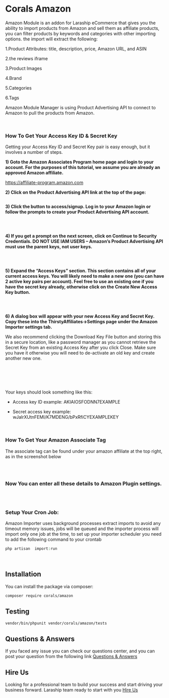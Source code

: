 # Corals Amazon
Amazon Module is an addon for Laraship eCommerce that gives you the ability to import products from Amazon and sell them as affiliate products, you can filter products by keywords and categories with other importing options. the import will extract the following:

1.Product Attributes: title, description, price, Amazon URL, and ASIN

2.the reviews iframe

3.Product Images

4.Brand

5.Categories

6.Tags


Amazon Module Manager is using Product Advertising API to connect to Amazon to pull the products from Amazon.

<p>&nbsp;</p>

### How To Get Your Access Key ID & Secret Key
Getting your Access Key ID and Secret Key pair is easy enough, but it involves a number of steps.

<strong>1) Goto the Amazon Associates Program home page and login to your account. For the purposes of this tutorial, we assume you are already an approved Amazon affiliate.</strong>

https://affiliate-program.amazon.com

<strong>2) Click on the Product Advertising API link at the top of the page:</strong>


<p><img src="https://www.laraship.com/wp-content/uploads/2018/06/larave-product-advertising-api-1.png" alt=""></p>


<strong>3) Click the button to access/signup. Log in to your Amazon login or follow the prompts to create your Product Advertising API account.</strong>

<p><img src="https://www.laraship.com/wp-content/uploads/2018/06/larave-product-advertising-api-2.png" alt=""></p>
<p>&nbsp;</p>

<strong>4) If you get a prompt on the next screen, click on Continue to Security Credentials. DO NOT USE IAM USERS – Amazon’s Product Advertising API must use the parent keys, not user keys.</strong>


<p><img src="https://www.laraship.com/wp-content/uploads/2018/06/larave-product-advertising-api-3.png" alt=""></p>
<p>&nbsp;</p>

<strong>5) Expand the “Access Keys” section. This section contains all of your current access keys. You will likely need to make a new one (you can have 2 active key pairs per account). Feel free to use an existing one if you have the secret key already, otherwise click on the Create New Access Key button.</strong>


<p><img src="https://www.laraship.com/wp-content/uploads/2018/06/larave-product-advertising-api-4.png" alt=""></p>
<p>&nbsp;</p>

<strong>6) A dialog box will appear with your new Access Key and Secret Key. Copy these into the ThirstyAffiliates->Settings page under the Amazon Importer settings tab.</strong>

We also recommend clicking the Download Key File button and storing this in a secure location, like a password manager as you cannot retrieve the Secret Key from an existing Access Key after you click Close. Make sure you have it otherwise you will need to de-activate an old key and create another new one.

<p>&nbsp;</p>
<p><img src="https://www.laraship.com/wp-content/uploads/2018/06/larave-product-advertising-api-5.jpg" alt=""></p>
<p>&nbsp;</p>

Your keys should look something like this:

- Access key ID example: AKIAIOSFODNN7EXAMPLE

- Secret access key example: wJalrXUtnFEMI/K7MDENG/bPxRfiCYEXAMPLEKEY

<p>&nbsp;</p>

### How To Get Your Amazon Associate Tag
The associate tag can be found under your amazon affiliate at the top right, as in the screenshot below

<p><img src="https://www.laraship.com/wp-content/uploads/2018/06/amazon-setting-associate-atgss.png" alt=""></p>
<p>&nbsp;</p>


### Now You can enter all these details to Amazon Plugin settings.

<p><img src="https://www.laraship.com/wp-content/uploads/2018/06/amazon-settings.png" alt=""></p>
<p>&nbsp;</p>


### Setup Your Cron Job:
Amazon Importer uses background processes extract imports to avoid any timeout memory issues, jobs will be queued and the importer process will import only one job at the time, to set up your importer scheduler you need to add the following command to your crontab

```php
php artisan  import:run
```

<p>&nbsp;</p>


## Installation

You can install the package via composer:

```bash
composer require corals/amazon
```

## Testing

```bash
vendor/bin/phpunit vendor/corals/amazon/tests 
```

## Questions & Answers
If you faced any issue you can check our questions center, and you can post your question from the following link
[Questions & Answers](https://www.laraship.com/laraship-questions/) 


## Hire Us
Looking for a professional team to build your success and start driving your business forward.
Laraship team ready to start with you [Hire Us](https://www.laraship.com/contact)
